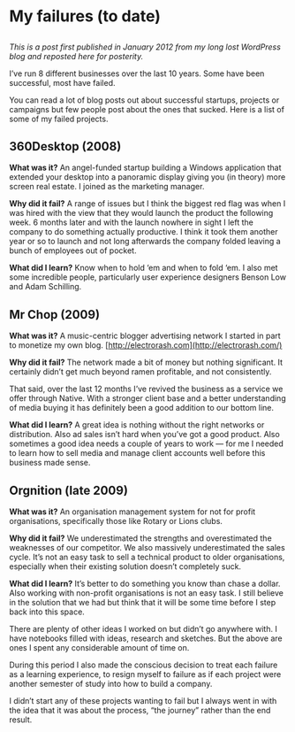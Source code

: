 
# My failures (to date)

## 

*This is a post first published in January 2012 from my long lost WordPress blog and reposted here for posterity.*

I’ve run 8 different businesses over the last 10 years. Some have been successful, most have failed.

You can read a lot of blog posts out about successful startups, projects or campaigns but few people post about the ones that sucked. Here is a list of some of my failed projects.

## 360Desktop (2008)

**What was it?**
An angel-funded startup building a Windows application that extended your desktop into a panoramic display giving you (in theory) more screen real estate. I joined as the marketing manager.

**Why did it fail?**
A range of issues but I think the biggest red flag was when I was hired with the view that they would launch the product the following week. 6 months later and with the launch nowhere in sight I left the company to do something actually productive. I think it took them another year or so to launch and not long afterwards the company folded leaving a bunch of employees out of pocket.

**What did I learn?**
Know when to hold ‘em and when to fold ‘em. I also met some incredible people, particularly user experience designers Benson Low and Adam Schilling.

## Mr Chop (2009)

**What was it?**
A music-centric blogger advertising network I started in part to monetize my own blog. [http://electrorash.com](http://electrorash.com/)

**Why did it fail?**
The network made a bit of money but nothing significant. It certainly didn’t get much beyond ramen profitable, and not consistently.

That said, over the last 12 months I’ve revived the business as a service we offer through Native. With a stronger client base and a better understanding of media buying it has definitely been a good addition to our bottom line.

**What did I learn?**
A great idea is nothing without the right networks or distribution. Also ad sales isn’t hard when you’ve got a good product. Also sometimes a good idea needs a couple of years to work — for me I needed to learn how to sell media and manage client accounts well before this business made sense.

## Orgnition (late 2009)

**What was it?**
An organisation management system for not for profit organisations, specifically those like Rotary or Lions clubs.

**Why did it fail?**
We underestimated the strengths and overestimated the weaknesses of our competitor. We also massively underestimated the sales cycle. It’s not an easy task to sell a technical product to older organisations, especially when their existing solution doesn’t completely suck.

**What did I learn?**
It’s better to do something you know than chase a dollar. Also working with non-profit organisations is not an easy task. I still believe in the solution that we had but think that it will be some time before I step back into this space.

There are plenty of other ideas I worked on but didn’t go anywhere with. I have notebooks filled with ideas, research and sketches. But the above are ones I spent any considerable amount of time on.

During this period I also made the conscious decision to treat each failure as a learning experience, to resign myself to failure as if each project were another semester of study into how to build a company.

I didn’t start any of these projects wanting to fail but I always went in with the idea that it was about the process, “the journey” rather than the end result.